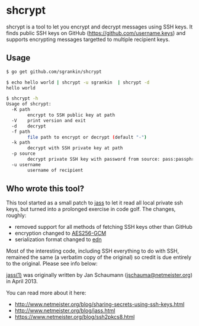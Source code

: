 # shcrypt
shcrypt is a tool to let you encrypt and decrypt messages using SSH keys.  It finds public SSH keys on GitHub (https://github.com/username.keys) and supports encrypting messages targetted to multiple recipient keys.

## Usage

```sh
$ go get github.com/sgrankin/shcrypt

$ echo hello world | shcrypt -u sgrankin  | shcrypt -d
hello world

$ shcrypt -h
Usage of shcrypt:
  -K path
    	encrypt to SSH public key at path
  -V	print version and exit
  -d	decrypt
  -f path
    	file path to encrypt or decrypt (default "-")
  -k path
    	decrypt with SSH private key at path
  -p source
    	decrypt private SSH key with password from source: pass:passphrase, env:envvar, file:filename
  -u username
    	username of recipient
```

## Who wrote this tool?
This tool started as a small patch to [jass][jass] to let it read all local private ssh keys, but turned into a prolonged exercise in code golf.  The changes, roughly:
 - removed support for all methods of fetching SSH keys other than GitHub
 - encryption changed to [AES256-GCM](https://golang.org/src/crypto/cipher/example_test.go)
 - serialization format changed to [edn](https://github.com/edn-format/edn)

Most of the interesting code, including SSH everything to do with SSH, remained the same (a verbatim copy of the original) so credit is due entirely to the original.  Please see info below:

[jass(1)][jass] was originally written by Jan Schaumann (jschauma@netmeister.org) in
April 2013.

You can read more about it here:
* http://www.netmeister.org/blog/sharing-secrets-using-ssh-keys.html
* http://www.netmeister.org/blog/jass.html
* https://www.netmeister.org/blog/ssh2pkcs8.html

[jass]: https://github.com/jschauma/jass
